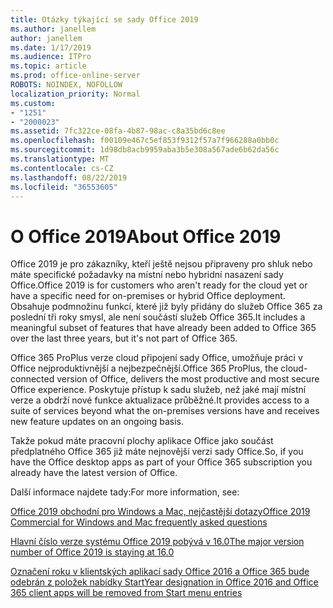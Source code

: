 ```yaml
---
title: Otázky týkající se sady Office 2019
ms.author: janellem
author: janellem
ms.date: 1/17/2019
ms.audience: ITPro
ms.topic: article
ms.prod: office-online-server
ROBOTS: NOINDEX, NOFOLLOW
localization_priority: Normal
ms.custom:
- "1251"
- "2000023"
ms.assetid: 7fc322ce-08fa-4b87-98ac-c8a35bd6c8ee
ms.openlocfilehash: f00109e467c5ef853f9312f57a7f966288a0bb0c
ms.sourcegitcommit: 1d98db8acb9959aba3b5e308a567ade6b62da56c
ms.translationtype: MT
ms.contentlocale: cs-CZ
ms.lasthandoff: 08/22/2019
ms.locfileid: "36553605"
---
```

# <a name="about-office-2019"></a><span data-ttu-id="8a097-102">O Office 2019</span><span class="sxs-lookup"><span data-stu-id="8a097-102">About Office 2019</span></span>

<span data-ttu-id="8a097-103">Office 2019 je pro zákazníky, kteří ještě nejsou připraveny pro shluk nebo máte specifické požadavky na místní nebo hybridní nasazení sady Office.</span><span class="sxs-lookup"><span data-stu-id="8a097-103">Office 2019 is for customers who aren't ready for the cloud yet or have a specific need for on-premises or hybrid Office deployment.</span></span> <span data-ttu-id="8a097-104">Obsahuje podmnožinu funkcí, které již byly přidány do služeb Office 365 za poslední tři roky smysl, ale není součástí služeb Office 365.</span><span class="sxs-lookup"><span data-stu-id="8a097-104">It includes a meaningful subset of features that have already been added to Office 365 over the last three years, but it's not part of Office 365.</span></span>
  
<span data-ttu-id="8a097-105">Office 365 ProPlus verze cloud připojení sady Office, umožňuje práci v Office nejproduktivnější a nejbezpečnější.</span><span class="sxs-lookup"><span data-stu-id="8a097-105">Office 365 ProPlus, the cloud-connected version of Office, delivers the most productive and most secure Office experience.</span></span> <span data-ttu-id="8a097-106">Poskytuje přístup k sadu služeb, než jaké mají místní verze a obdrží nové funkce aktualizace průběžné.</span><span class="sxs-lookup"><span data-stu-id="8a097-106">It provides access to a suite of services beyond what the on-premises versions have and receives new feature updates on an ongoing basis.</span></span>
  
<span data-ttu-id="8a097-107">Takže pokud máte pracovní plochy aplikace Office jako součást předplatného Office 365 již máte nejnovější verzi sady Office.</span><span class="sxs-lookup"><span data-stu-id="8a097-107">So, if you have the Office desktop apps as part of your Office 365 subscription you already have the latest version of Office.</span></span>
  
<span data-ttu-id="8a097-108">Další informace najdete tady:</span><span class="sxs-lookup"><span data-stu-id="8a097-108">For more information, see:</span></span>
  
[<span data-ttu-id="8a097-109">Office 2019 obchodní pro Windows a Mac, nejčastější dotazy</span><span class="sxs-lookup"><span data-stu-id="8a097-109">Office 2019 Commercial for Windows and Mac frequently asked questions</span></span>](https://support.microsoft.com/help/4133312)
  
[<span data-ttu-id="8a097-110">Hlavní číslo verze systému Office 2019 pobývá v 16.0</span><span class="sxs-lookup"><span data-stu-id="8a097-110">The major version number of Office 2019 is staying at 16.0</span></span>](https://docs.microsoft.com/deployoffice/office2019/overview)
  
[<span data-ttu-id="8a097-111">Označení roku v klientských aplikací sady Office 2016 a Office 365 bude odebrán z položek nabídky Start</span><span class="sxs-lookup"><span data-stu-id="8a097-111">Year designation in Office 2016 and Office 365 client apps will be removed from Start menu entries</span></span>](https://support.office.com/article/8fe5e052-76d2-49de-af30-2e84ed3da907?wt.mc_id=Alchemy_ClientDIA)
  